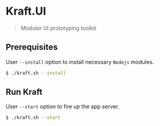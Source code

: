 # Kraft.UI

> Modular UI prototyping toolkit

## Prerequisites

User `--install` option to install necessary `Nodejs` modules.

```bash
$ ./kraft.sh --install
```

## Run Kraft

User `--start` option to fire up the app server.

```bash
$ ./kraft.sh --start
```
